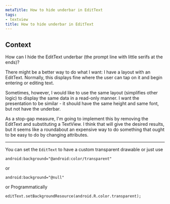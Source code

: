 ```yaml
---
metaTitle: How to hide underbar in EditText
tags:
- textview
title: How to hide underbar in EditText
---
```


## Context

How can I hide the EditText underbar (the prompt line with little serifs at the ends)?


There might be a better way to do what I want: I have a layout with an EditText. Normally, this displays fine where the user can tap on it and begin entering or editing text.


Sometimes, however, I would like to use the same layout (simplifies other logic) to display the same data in a read-only manner. I want the presentation to be similar - it should have the same height and same font, but not have the underbar.


As a stop-gap measure, I'm going to implement this by removing the EditText and substituting a TextView. I think that will give the desired results, but it seems like a roundabout an expensive way to do something that ought to be easy to do by changing attributes.



---

You can set the `EditText` to have a custom transparent drawable or just use 



```
android:background="@android:color/transparent"

```

or



```
android:background="@null"

```

or Programmatically



```
editText.setBackgroundResource(android.R.color.transparent);

```
